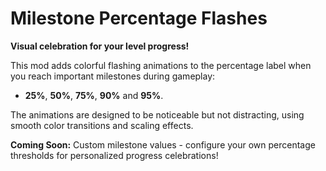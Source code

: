 # Milestone Percentage Flashes

**Visual celebration for your level progress!**

This mod adds colorful flashing animations to the percentage label when you reach important milestones during gameplay:
- **25%**, **50%**, **75%**, **90%** and **95%**.

The animations are designed to be noticeable but not distracting, using smooth color transitions and scaling effects.

**Coming Soon:** Custom milestone values - configure your own percentage thresholds for personalized progress celebrations!